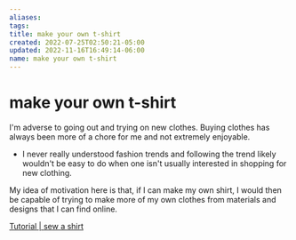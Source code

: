 ```yaml
---
aliases: 
tags: 
title: make your own t-shirt
created: 2022-07-25T02:50:21-05:00
updated: 2022-11-16T16:49:14-06:00
name: make your own t-shirt
---
```

# make your own t-shirt

I'm adverse to going out and trying on new clothes.
Buying clothes has always been more of a chore for me and not extremely enjoyable.

- I never really understood fashion trends and following the trend likely wouldn't be easy to do when one isn't usually interested in shopping for new clothing.

My idea of motivation here is that, if I can make my own shirt, I would then be capable of trying to make more of my own clothes from materials and designs that I can find online.

[Tutorial | sew a shirt](https://www.wikihow.com/Sew-a-Shirt)
